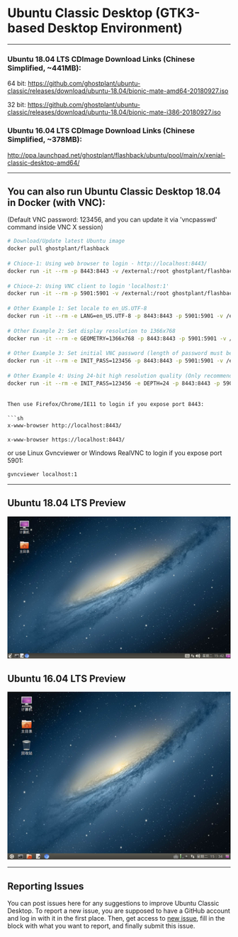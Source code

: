 # Ubuntu Classic Desktop (GTK3-based Desktop Environment)

------------------------------------------

### Ubuntu 18.04 LTS CDImage Download Links (Chinese Simplified, ~441MB):

64 bit: https://github.com/ghostplant/ubuntu-classic/releases/download/ubuntu-18.04/bionic-mate-amd64-20180927.iso

32 bit: https://github.com/ghostplant/ubuntu-classic/releases/download/ubuntu-18.04/bionic-mate-i386-20180927.iso

### Ubuntu 16.04 LTS CDImage Download Links (Chinese Simplified, ~378MB):

http://ppa.launchpad.net/ghostplant/flashback/ubuntu/pool/main/x/xenial-classic-desktop-amd64/

------------------------------------------

## You can also run Ubuntu Classic Desktop 18.04 in Docker (with VNC):
(Default VNC password: 123456, and you can update it via 'vncpasswd' command inside VNC X session)

```sh
# Download/Update latest Ubuntu image
docker pull ghostplant/flashback

# Chioce-1: Using web browser to login - http://localhost:8443/
docker run -it --rm -p 8443:8443 -v /external:/root ghostplant/flashback

# Chioce-2: Using VNC client to login 'localhost:1'
docker run -it --rm -p 5901:5901 -v /external:/root ghostplant/flashback

# Other Example 1: Set locale to en_US.UTF-8
docker run -it --rm -e LANG=en_US.UTF-8 -p 8443:8443 -p 5901:5901 -v /external:/root ghostplant/flashback

# Other Example 2: Set display resolution to 1366x768
docker run -it --rm -e GEOMETRY=1366x768 -p 8443:8443 -p 5901:5901 -v /external:/root ghostplant/flashback

# Other Example 3: Set initial VNC password (length of password must be between 6 to 8).
docker run -it --rm -e INIT_PASS=123456 -p 8443:8443 -p 5901:5901 -v /external:/root ghostplant/flashback

# Other Example 4: Using 24-bit high resolution quality (Only recommended in high-bandwidth network)
docker run -it --rm -e INIT_PASS=123456 -e DEPTH=24 -p 8443:8443 -p 5901:5901 -v /external:/root ghostplant/flashback
```
```

Then use Firefox/Chrome/IE11 to login if you expose port 8443:

```sh
x-www-browser http://localhost:8443/

x-www-browser https://localhost:8443/
```

or use Linux Gvncviewer or Windows RealVNC to login if you expose port 5901:

```sh
gvncviewer localhost:1
```
------------------------------------------

## Ubuntu 18.04 LTS Preview

![Flashback Logo Bionic](img-flashback-bionic.png "Desktop")

## Ubuntu 16.04 LTS Preview

![Flashback Logo Xenial](img-flashback-xenial.png "Desktop")

------------------------------------------

## Reporting Issues

You can post issues here for any suggestions to improve Ubuntu Classic Desktop. To report a new issue, you are supposed to have a GitHub account and log in with it in the first place. Then, get access to [new issue](https://github.com/ghostplant/ubuntu-classic/issues/new), fill in the block with what you want to report, and finally submit this issue.
